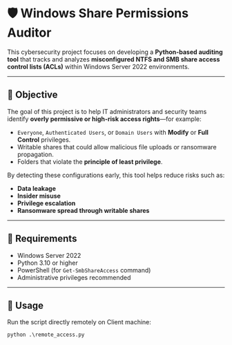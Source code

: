 # 🛡️ Windows Share Permissions Auditor

This cybersecurity project focuses on developing a **Python-based auditing tool** that tracks and analyzes **misconfigured NTFS and SMB share access control lists (ACLs)** within Windows Server 2022 environments.

---

## 🎯 Objective

The goal of this project is to help IT administrators and security teams identify **overly permissive or high-risk access rights**—for example:
- `Everyone`, `Authenticated Users`, or `Domain Users` with **Modify** or **Full Control** privileges.
- Writable shares that could allow malicious file uploads or ransomware propagation.
- Folders that violate the **principle of least privilege**.

By detecting these configurations early, this tool helps reduce risks such as:
- **Data leakage**
- **Insider misuse**
- **Privilege escalation**
- **Ransomware spread through writable shares**

---

## 🧰 Requirements
- Windows Server 2022  
- Python 3.10 or higher  
- PowerShell (for `Get-SmbShareAccess` command)  
- Administrative privileges recommended  

---

## 🚀 Usage

Run the script directly remotely on Client machine:

```python
python .\remote_access.py
